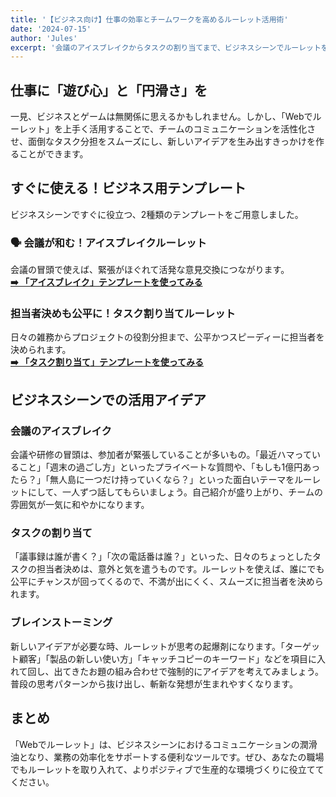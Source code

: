 ```yaml
---
title: '【ビジネス向け】仕事の効率とチームワークを高めるルーレット活用術'
date: '2024-07-15'
author: 'Jules'
excerpt: '会議のアイスブレイクからタスクの割り当てまで、ビジネスシーンでルーレットをスマートに活用するアイデアとテンプレートを紹介します。'
---
```


## 仕事に「遊び心」と「円滑さ」を

一見、ビジネスとゲームは無関係に思えるかもしれません。しかし、「Webでルーレット」を上手く活用することで、チームのコミュニケーションを活性化させ、面倒なタスク分担をスムーズにし、新しいアイデアを生み出すきっかけを作ることができます。

## すぐに使える！ビジネス用テンプレート

ビジネスシーンですぐに役立つ、2種類のテンプレートをご用意しました。

### 🗣️ 会議が和む！アイスブレイクルーレット
会議の冒頭で使えば、緊張がほぐれて活発な意見交換につながります。
<br/>
**[➡️ 「アイスブレイク」テンプレートを使ってみる](/templates/roulette/0aaac168-3d2a-4caf-94e5-f8402cb9ce04)**

### 担当者決めも公平に！タスク割り当てルーレット
日々の雑務からプロジェクトの役割分担まで、公平かつスピーディーに担当者を決められます。
<br/>
**[➡️ 「タスク割り当て」テンプレートを使ってみる](/templates/roulette/97484601-c8c2-4542-8bab-39586f79313d)**

## ビジネスシーンでの活用アイデア

### 会議のアイスブレイク
会議や研修の冒頭は、参加者が緊張していることが多いもの。「最近ハマっていること」「週末の過ごし方」といったプライベートな質問や、「もしも1億円あったら？」「無人島に一つだけ持っていくなら？」といった面白いテーマをルーレットにして、一人ずつ話してもらいましょう。自己紹介が盛り上がり、チームの雰囲気が一気に和やかになります。

### タスクの割り当て
「議事録は誰が書く？」「次の電話番は誰？」といった、日々のちょっとしたタスクの担当者決めは、意外と気を遣うものです。ルーレットを使えば、誰にでも公平にチャンスが回ってくるので、不満が出にくく、スムーズに担当者を決められます。

### ブレインストーミング
新しいアイデアが必要な時、ルーレットが思考の起爆剤になります。「ターゲット顧客」「製品の新しい使い方」「キャッチコピーのキーワード」などを項目に入れて回し、出てきたお題の組み合わせで強制的にアイデアを考えてみましょう。普段の思考パターンから抜け出し、斬新な発想が生まれやすくなります。

## まとめ

「Webでルーレット」は、ビジネスシーンにおけるコミュニケーションの潤滑油となり、業務の効率化をサポートする便利なツールです。ぜひ、あなたの職場でもルーレットを取り入れて、よりポジティブで生産的な環境づくりに役立ててください。
